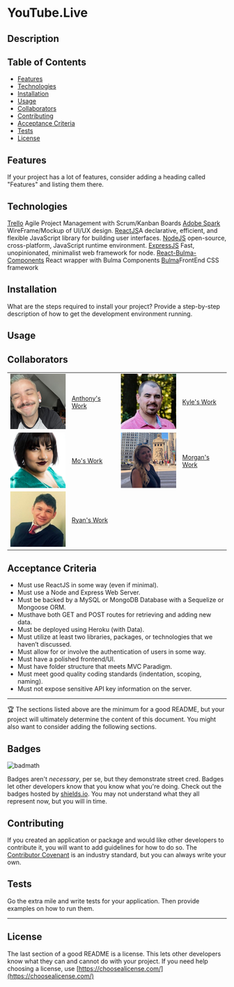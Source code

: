 # YouTube.Live

## Description 


## Table of Contents
* [Features](#features)
* [Technologies](#technologies)
* [Installation](#installation)
* [Usage](#usage)
* [Collaborators](#collaborators)
* [Contributing](#contributing)
* [Acceptance Criteria](#acceptance_criteria)
* [Tests](#tests)
* [License](#license)

## Features

If your project has a lot of features, consider adding a heading called "Features" and listing them there.
## Technologies 
[Trello](https://trello.com/) Agile Project Management with Scrum/Kanban Boards
[Adobe Spark](https://spark.adobe.com/page/tRIlDi39DdX6h/) WireFrame/Mockup of UI/UX design.
[ReactJS](https://github.com/facebook/react)A declarative, efficient, and flexible JavaScript library for building user interfaces.
[NodeJS](https://github.com/nodejs/node) open-source, cross-platform, JavaScript runtime environment.
[ExpressJS](https://github.com/expressjs) Fast, unopinionated, minimalist web framework for node.
[React-Bulma-Components](https://react-bulma.dev/en) React wrapper with Bulma Components 
[Bulma](https://bulma.io/)FrontEnd CSS framework

## Installation

What are the steps required to install your project? Provide a step-by-step description of how to get the development environment running.

## Usage 


## Collaborators

|           |            |            |            |
|-----------|------------|------------|------------|
|![Anthony](/src/images/anthony.jpeg?raw=true "Anthony DeCapite")|[Anthony's Work](https://github.com/adecapite)|![Kyle](/src/images/kyle.jpeg?raw=true "Kyle Young")|[Kyle's Work](https://github.com/Youngin9210)
|![Mo](/src/images/mo.png?raw=true "Mo Ager")|[Mo's Work](https://github.com/moagermo)|![Morgan](/src/images/morgan.png?raw=true "Morgan Schall")|[Morgan's Work](https://github.com/mschall217)|
|![Ryan](/src/images/ryan.jpeg?raw=true "Ryan Evans")|[Ryan's Work](https://github.com/rdevans87)|

## Acceptance Criteria

* Must use ReactJS in some way (even if minimal).
* Must use a Node and Express Web Server.
* Must be backed by a MySQL or MongoDB Database with a Sequelize or Mongoose ORM.
* Musthave both GET and POST routes for retrieving and adding new data.
* Must be deployed using Heroku (with Data).
* Must utilize at least two libraries, packages, or technologies that we haven’t discussed.
* Must allow for or involve the authentication of users in some way.    
* Must have a polished frontend/UI.
* Must have folder structure that meets MVC Paradigm.
* Must meet good quality coding standards (indentation, scoping, naming).
* Must not expose sensitive API key information on the server.




---

🏆 The sections listed above are the minimum for a good README, but your project will ultimately determine the content of this document. You might also want to consider adding the following sections.

## Badges

![badmath](https://img.shields.io/github/languages/top/nielsenjared/badmath)

Badges aren't _necessary_, per se, but they demonstrate street cred. Badges let other developers know that you know what you're doing. Check out the badges hosted by [shields.io](https://shields.io/). You may not understand what they all represent now, but you will in time.



## Contributing

If you created an application or package and would like other developers to contribute it, you will want to add guidelines for how to do so. The [Contributor Covenant](https://www.contributor-covenant.org/) is an industry standard, but you can always write your own.

## Tests

Go the extra mile and write tests for your application. Then provide examples on how to run them.

---

## License

The last section of a good README is a license. This lets other developers know what they can and cannot do with your project. If you need help choosing a license, use [https://choosealicense.com/](https://choosealicense.com/)
